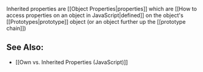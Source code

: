 Inherited properties are [[Object Properties|properties]] which are [[How to access properties on an object in JavaScript|defined]] on the object's [[Prototypes|prototype]] object (or an object further up the [[prototype chain]])
## See Also:
- [[Own vs. Inherited Properties (JavaScript)]]